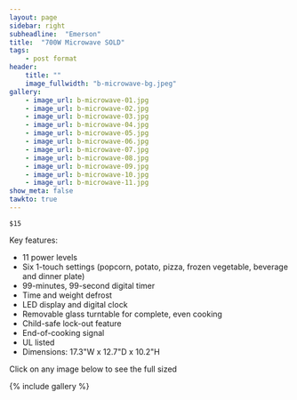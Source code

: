 ```yaml
---
layout: page
sidebar: right
subheadline:  "Emerson"
title:  "700W Microwave SOLD"
tags:
    - post format
header:
    title: ""
    image_fullwidth: "b-microwave-bg.jpeg"
gallery:
    - image_url: b-microwave-01.jpg
    - image_url: b-microwave-02.jpg
    - image_url: b-microwave-03.jpg
    - image_url: b-microwave-04.jpg
    - image_url: b-microwave-05.jpg
    - image_url: b-microwave-06.jpg
    - image_url: b-microwave-07.jpg
    - image_url: b-microwave-08.jpg
    - image_url: b-microwave-09.jpg
    - image_url: b-microwave-10.jpg
    - image_url: b-microwave-11.jpg
show_meta: false
tawkto: true
---
```

`$15`

Key features:

- 11 power levels
- Six 1-touch settings (popcorn, potato, pizza, frozen vegetable, beverage and dinner plate)
- 99-minutes, 99-second digital timer
- Time and weight defrost
- LED display and digital clock
- Removable glass turntable for complete, even cooking
- Child-safe lock-out feature
- End-of-cooking signal
- UL listed
- Dimensions: 17.3"W x 12.7"D x 10.2"H

<p>Click on any image below to see the full sized </p>

{% include gallery %}
